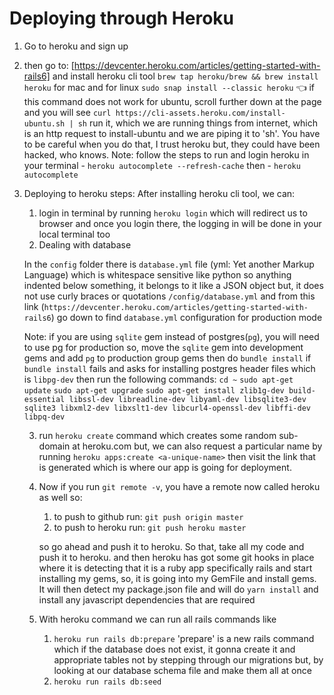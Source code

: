 # Deploying through Heroku

1. Go to heroku and sign up
2. then go to: [https://devcenter.heroku.com/articles/getting-started-with-rails6]
   and install heroku cli tool `brew tap heroku/brew && brew install heroku` for mac
   and for linux `sudo snap install --classic heroku` 👈 if this command does not work for
   ubuntu, scroll further down at the page and you will see `curl https://cli-assets.heroku.com/install-ubuntu.sh | sh`
   run it, which we are running things from internet, which is an http request to install-ubuntu and we are piping it to 'sh'. You have to be careful when you do that, I trust heroku but, they could have been hacked, who knows.
   Note: follow the steps to run and login heroku in your terminal - `heroku autocomplete --refresh-cache` then - `heroku autocomplete`

3. Deploying to heroku steps:
   After installing heroku cli tool, we can:

   1. login in terminal by running `heroku login` which will redirect us to
      browser and once you login there, the logging in will be done in your local terminal too
   2. Dealing with database

   In the `config` folder there is `database.yml` file (yml: Yet another Markup Language) which is whitespace sensitive like python
   so anything indented below something, it belongs to it like a JSON object but, it does not use curly braces or quotations
   `/config/database.yml` and from this link (`https://devcenter.heroku.com/articles/getting-started-with-rails6`) go down to find
   `database.yml` configuration for production mode

   Note: if you are using `sqlite` gem instead of postgres(`pg`), you will need to use pg for production
   so, move the `sqlite` gem into development gems and add `pg` to production group gems then do `bundle install`
   if `bundle install` fails and asks for installing postgres header files which is `libpg-dev` then run the following commands:
   `cd ~`
   `sudo apt-get update`
   `sudo apt-get upgrade`
   `sudo apt-get install zlib1g-dev build-essential libssl-dev libreadline-dev libyaml-dev libsqlite3-dev sqlite3 libxml2-dev libxslt1-dev libcurl4-openssl-dev libffi-dev libpq-dev`

   3. run `heroku create` command which creates some random sub-domain at heroku.com but, we can also
      request a particular name by running `heroku apps:create <a-unique-name>` then visit the link that
      is generated which is where our app is going for deployment.

   4. Now if you run `git remote -v`, you have a remote now called heroku as well so:

      1. to push to github run: `git push origin master`
      2. to push to heroku run: `git push heroku master`

      so go ahead and push it to heroku. So that, take all my code and push it to heroku.
      and then heroku has got some git hooks in place where it is detecting that it is
      a ruby app specifically rails and start installing my gems, so, it is going into
      my GemFile and install gems. It will then detect my package.json file and will
      do `yarn install` and install any javascript dependencies that are required

   5. With heroku command we can run all rails commands like
      1. `heroku run rails db:prepare` 'prepare' is a new rails command which if the database
         does not exist, it gonna create it and appropriate tables not by stepping through
         our migrations but, by looking at our database schema file and make them all at once
      2. `heroku run rails db:seed`
